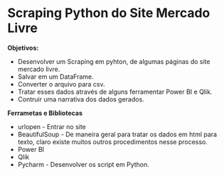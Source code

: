 # Scraping Python do Site Mercado Livre

**Objetivos:**
 * Desenvolver um Scraping em pyhton, de algumas páginas do site mercado livre.
 * Salvar em um DataFrame.
 * Converter o arquivo para csv.
 * Tratar esses dados através de alguns ferramentar Power BI e Qlik.
 * Contruir uma narrativa dos dados gerados.
 
 **Ferrametas e Bibliotecas**
 * urlopen - Entrar no site
 * BeautifulSoup - De maneira geral para tratar os dados em html para texto, claro existe muitos outros procedimentos nesse processo.
 * Power BI
 * Qlik
 * Pycharm - Desenvolver os script em Python.

